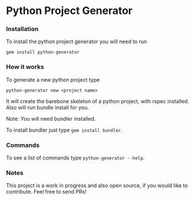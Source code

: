 # Python Project Generator
### Installation
To install the python project generator you will need to run
```
gem install python-generator
```

### How it works
To generate a new python project type
```
python-generator new <project name>
```
It will create the barebone skeleton of a python project, with rspec installed. Also will run bundle install for you.

Note: You will need bundler installed.

To install bundler just type `gem install bundler`.

### Commands
To see a list of commands type `python-generator --help`.

### Notes
This project is a work in progress and also open source, if you would like to contribute. Feel free to send PRs!
